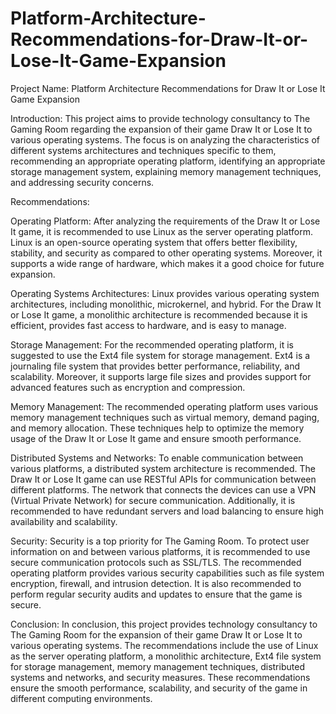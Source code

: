 # Platform-Architecture-Recommendations-for-Draw-It-or-Lose-It-Game-Expansion
Project Name: Platform Architecture Recommendations for Draw It or Lose It Game Expansion

Introduction:
This project aims to provide technology consultancy to The Gaming Room regarding the expansion of their game Draw It or Lose It to various operating systems. The focus is on analyzing the characteristics of different systems architectures and techniques specific to them, recommending an appropriate operating platform, identifying an appropriate storage management system, explaining memory management techniques, and addressing security concerns.

Recommendations:

Operating Platform:
After analyzing the requirements of the Draw It or Lose It game, it is recommended to use Linux as the server operating platform. Linux is an open-source operating system that offers better flexibility, stability, and security as compared to other operating systems. Moreover, it supports a wide range of hardware, which makes it a good choice for future expansion.

Operating Systems Architectures:
Linux provides various operating system architectures, including monolithic, microkernel, and hybrid. For the Draw It or Lose It game, a monolithic architecture is recommended because it is efficient, provides fast access to hardware, and is easy to manage.

Storage Management:
For the recommended operating platform, it is suggested to use the Ext4 file system for storage management. Ext4 is a journaling file system that provides better performance, reliability, and scalability. Moreover, it supports large file sizes and provides support for advanced features such as encryption and compression.

Memory Management:
The recommended operating platform uses various memory management techniques such as virtual memory, demand paging, and memory allocation. These techniques help to optimize the memory usage of the Draw It or Lose It game and ensure smooth performance.

Distributed Systems and Networks:
To enable communication between various platforms, a distributed system architecture is recommended. The Draw It or Lose It game can use RESTful APIs for communication between different platforms. The network that connects the devices can use a VPN (Virtual Private Network) for secure communication. Additionally, it is recommended to have redundant servers and load balancing to ensure high availability and scalability.

Security:
Security is a top priority for The Gaming Room. To protect user information on and between various platforms, it is recommended to use secure communication protocols such as SSL/TLS. The recommended operating platform provides various security capabilities such as file system encryption, firewall, and intrusion detection. It is also recommended to perform regular security audits and updates to ensure that the game is secure.

Conclusion:
In conclusion, this project provides technology consultancy to The Gaming Room for the expansion of their game Draw It or Lose It to various operating systems. The recommendations include the use of Linux as the server operating platform, a monolithic architecture, Ext4 file system for storage management, memory management techniques, distributed systems and networks, and security measures. These recommendations ensure the smooth performance, scalability, and security of the game in different computing environments.


